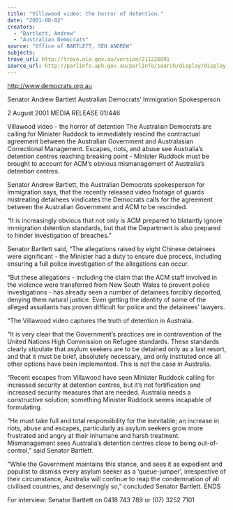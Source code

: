```yaml
---
title: "Villawood video: the horror of detention."
date: "2001-08-02"
creators:
  - "Bartlett, Andrew"
  - "Australian Democrats"
source: "Office of BARTLETT, SEN ANDREW"
subjects:
trove_url: http://trove.nla.gov.au/version/211226891
source_url: http://parlinfo.aph.gov.au/parlInfo/search/display/display.w3p;query=Id%3A%22media/pressrel/VQM46%22
---
```


 http://www.democrats.org.au

 Senator Andrew Bartlett Australian Democrats’ Immigration Spokesperson

 2 August 2001  MEDIA RELEASE                          01/446

 Villawood video - the horror of detention The Australian Democrats are calling for Minister Ruddock to immediately rescind the contractual agreement between the Australian Government and Australasian Correctional Management. Escapes, riots, and abuse see Australia’s detention centres reaching breaking point - Minister Ruddock must be brought to account for ACM’s obvious mismanagement of Australia’s detention centres.

 Senator Andrew Bartlett, the Australian Democrats spokesperson for Immigration says, that the recently released video footage of guards mistreating detainees vindicates the Democrats calls for the agreement between the Australian Government and ACM to be rescinded.

 “It is increasingly obvious that not only is ACM prepared to blatantly ignore immigration detention standards, but that the Department is also prepared to hinder investigation of breaches.”

 Senator Bartlett said, “The allegations raised by eight Chinese detainees were significant - the Minister had a duty to ensure due process, including ensuring a full police investigation of the allegations can occur.

 “But these allegations - including the claim that the ACM staff involved in the violence were transferred from New South Wales to prevent police investigations - has already seen a number of detainees forcibly deported, denying them natural justice. Even getting the identity of some of the alleged assailants has proven difficult for police and the detainees’ lawyers.

 “The Villawood video captures the truth of detention in Australia.

 “It is very clear that the Government’s practices are in contravention of the United Nations High Commission on Refugee standards. These standards clearly stipulate that asylum seekers are to be detained only as a last resort, and that it must be brief, absolutely necessary, and only instituted once all other options have been implemented. This is not the case in Australia.

 “Recent escapes from Villawood have seen Minister Ruddock calling for increased security at detention centres, but it’s not fortification and increased security measures that are needed. Australia needs a constructive solution; something Minister Ruddock seems incapable of formulating.

 “He must take full and total responsibility for the inevitable; an increase in riots, abuse and escapes, particularly as asylum seekers grow more frustrated and angry at their inhumane and harsh treatment. Mismanagement sees Australia’s detention centres close to being out-of-control,” said Senator Bartlett.

 “While the Government maintains this stance, and sees it as expedient and populist to dismiss every asylum seeker as a ‘queue-jumper’, irrespective of their circumstance, Australia will continue to reap the condemnation of all civilised countries, and deservingly so,” concluded Senator Bartlett. ENDS

 For interview: Senator Bartlett on 0418 743 789 or (07) 3252 7101

